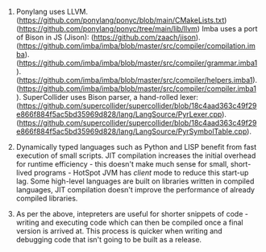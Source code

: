 1. Ponylang uses LLVM.
		(https://github.com/ponylang/ponyc/blob/main/CMakeLists.txt)
		(https://github.com/ponylang/ponyc/tree/main/lib/llvm)
   Imba uses a port of Bison in JS (Jison):
		(https://github.com/zaach/jison).
		(https://github.com/imba/imba/blob/master/src/compiler/compilation.imba).
		(https://github.com/imba/imba/blob/master/src/compiler/grammar.imba1).
		(https://github.com/imba/imba/blob/master/src/compiler/helpers.imba1).
		(https://github.com/imba/imba/blob/master/src/compiler/compiler.imba1).
   SuperCollider uses Bison parser, a hand-rolled lexer:
		(https://github.com/supercollider/supercollider/blob/18c4aad363c49f29e866f884f5ac5bd35969d828/lang/LangSource/PyrLexer.cpp).
		(https://github.com/supercollider/supercollider/blob/18c4aad363c49f29e866f884f5ac5bd35969d828/lang/LangSource/PyrSymbolTable.cpp).

2. Dynamically typed languages such as Python and LISP benefit from fast execution of small scripts. JIT compilation increases the initial overhead for runtime efficiency - this doesn't make much sense for small, short-lived programs - HotSpot JVM has *client* mode to reduce this start-up lag. Some high-level languages are built on libraries written in compiled languages, JIT compilation doesn't improve the performance of already compiled libraries. 

3. As per the above, intepreters are useful for shorter snippets of code - writing and executing code which can then be compiled once a final version is arrived at. This process is quicker when writing and debugging code that isn't going to be built as a release. 
